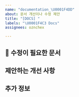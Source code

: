 ```yaml
---
name: "documentation_\U0001F4DD"
about: 문서 개선이나 수정 제안
title: "[DOCS] "
labels: "\U0001F4C3 Docs"
assignees: oznchex

---
```


## 📝 수정이 필요한 문서
<!-- 수정이 필요한 문서의 링크나 위치를 알려주세요 -->

## 제안하는 개선 사항
<!-- 문서에 필요한 개선 사항이나 수정 사항을 상세히 설명해주세요 -->

## 추가 정보
<!-- 기타 관련 정보를 여기에 추가하세요 -->
